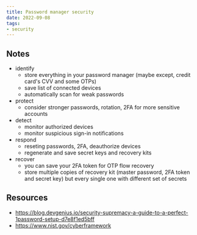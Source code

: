 ```yaml
---
title: Password manager security
date: 2022-09-08
tags: 
- security
---
```


## Notes

- identify
  * store everything in your password manager (maybe except, credit card's CVV and some OTPs)
  * save list of connected devices
  * automatically scan for weak passwords
- protect
  * consider stronger passwords, rotation, 2FA for more sensitive accounts
- detect
  * monitor authorized devices
  * monitor suspicious sign-in notifications
- respond
  * reseting passwords, 2FA, deauthorize devices
  * regenerate and save secret keys and recovery kits
- recover
  * you can save your 2FA token for OTP flow recovery
  * store multiple copies of recovery kit (master password, 2FA token and secret key) but every single one with different set of secrets
 

## Resources

- https://blog.devgenius.io/security-supremacy-a-guide-to-a-perfect-1password-setup-d7e8f1ed5bff
- https://www.nist.gov/cyberframework

